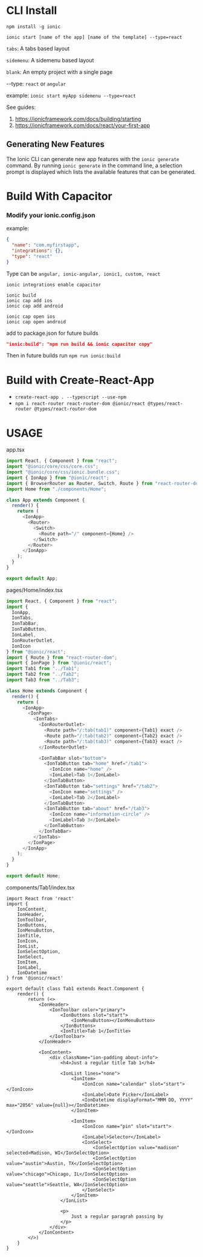 # CLI Install

`npm install -g ionic`

`ionic start [name of the app] [name of the template] --type=react`

`tabs`: A tabs based layout

`sidemenu`: A sidemenu based layout

`blank`: An empty project with a single page

--type: `react` or `angular`

example:
`ionic start myApp sidemenu --type=react`

See guides:

1. https://ionicframework.com/docs/building/starting
1. https://ionicframework.com/docs/react/your-first-app

## Generating New Features

The Ionic CLI can generate new app features with the `ionic generate` command. By running `ionic generate` in the command line, a selection prompt is displayed which lists the available features that can be generated.

# Build With Capacitor

### Modify your ionic.config.json

example:

```json
{
  "name": "com.myfirstapp",
  "integrations": {},
  "type": "react"
}
```

Type can be `angular, ionic-angular, ionic1, custom, react`

```
ionic integrations enable capacitor
```

```
ionic build
ionic cap add ios
ionic cap add android
```

```
ionic cap open ios
ionic cap open android
```

add to package.json for future builds

```json
"ionic:build": "npm run build && ionic capacitor copy"
```

Then in future builds run `npm run ionic:build`

# Build with Create-React-App

- `create-react-app . --typescript --use-npm`
- `npm i react-router react-router-dom @ionic/react @types/react-router @types/react-router-dom`

# USAGE

app.tsx

```typescript
import React, { Component } from "react";
import "@ionic/core/css/core.css";
import "@ionic/core/css/ionic.bundle.css";
import { IonApp } from "@ionic/react";
import { BrowserRouter as Router, Switch, Route } from "react-router-dom";
import Home from "./components/Home";

class App extends Component {
  render() {
    return (
      <IonApp>
        <Router>
          <Switch>
            <Route path="/" component={Home} />
          </Switch>
        </Router>
      </IonApp>
    );
  }
}

export default App;
```

pages/Home/index.tsx

```typescript
import React, { Component } from "react";
import {
  IonApp,
  IonTabs,
  IonTabBar,
  IonTabButton,
  IonLabel,
  IonRouterOutlet,
  IonIcon
} from "@ionic/react";
import { Route } from "react-router-dom";
import { IonPage } from "@ionic/react";
import Tab1 from "../Tab1";
import Tab2 from "../Tab2";
import Tab3 from "../Tab3";

class Home extends Component {
  render() {
    return (
      <IonApp>
        <IonPage>
          <IonTabs>
            <IonRouterOutlet>
              <Route path="/:tab(tab1)" component={Tab1} exact />
              <Route path="/:tab(tab2)" component={Tab2} exact />
              <Route path="/:tab(tab3)" component={Tab3} exact />
            </IonRouterOutlet>

            <IonTabBar slot="bottom">
              <IonTabButton tab="home" href="/tab1">
                <IonIcon name="home" />
                <IonLabel>Tab 1</IonLabel>
              </IonTabButton>
              <IonTabButton tab="settings" href="/tab2">
                <IonIcon name="settings" />
                <IonLabel>Tab 2</IonLabel>
              </IonTabButton>
              <IonTabButton tab="about" href="/tab3">
                <IonIcon name="information-circle" />
                <IonLabel>Tab 3</IonLabel>
              </IonTabButton>
            </IonTabBar>
          </IonTabs>
        </IonPage>
      </IonApp>
    );
  }
}

export default Home;
```

components/Tab1/index.tsx

```
import React from 'react'
import {
	IonContent,
	IonHeader,
	IonToolbar,
	IonButtons,
	IonMenuButton,
	IonTitle,
	IonIcon,
	IonList,
	IonSelectOption,
	IonSelect,
	IonItem,
	IonLabel,
	IonDatetime
} from '@ionic/react'

export default class Tab1 extends React.Component {
	render() {
		return (<>
			<IonHeader>
				<IonToolbar color="primary">
					<IonButtons slot="start">
						<IonMenuButton></IonMenuButton>
					</IonButtons>
					<IonTitle>Tab 1</IonTitle>
				</IonToolbar>
			</IonHeader>

			<IonContent>
				<div className="ion-padding about-info">
					<h4>Just a regular title Tab 1</h4>

					<IonList lines="none">
						<IonItem>
							<IonIcon name="calendar" slot="start"></IonIcon>
							<IonLabel>Date Picker</IonLabel>
							<IonDatetime displayFormat="MMM DD, YYYY" max="2056" value={null}></IonDatetime>
						</IonItem>

						<IonItem>
							<IonIcon name="pin" slot="start"></IonIcon>
							<IonLabel>Selector</IonLabel>
							<IonSelect>
								<IonSelectOption value="madison" selected>Madison, WI</IonSelectOption>
								<IonSelectOption value="austin">Austin, TX</IonSelectOption>
								<IonSelectOption value="chicago">Chicago, IL</IonSelectOption>
								<IonSelectOption value="seattle">Seattle, WA</IonSelectOption>
							</IonSelect>
						</IonItem>
					</IonList>

					<p>
						Just a regular paragrah passing by
           		 	</p>
				</div>
			</IonContent>
		</>)
	}
}
```
